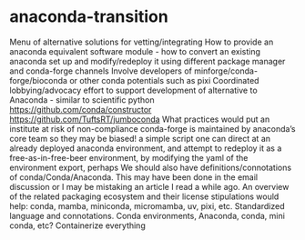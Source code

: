 # anaconda-transition

Menu of alternative  solutions for vetting/integrating
How to provide an anaconda equivalent software module - how to convert an existing anaconda set up and modify/redeploy it using different package manager and conda-forge channels
Involve developers of minforge/conda-forge/bioconda or other conda potentials such as pixi
Coordinated lobbying/advocacy effort to support development of alternative to Anaconda - similar to scientific python 
https://github.com/conda/constructor
https://github.com/TuftsRT/jumboconda 
What practices would put an institute at risk of non-compliance
conda-forge is maintained by anaconda’s core team so they may be biased!
a simple script one can direct at an already deployed anaconda environment, and attempt to redeploy it as a free-as-in-free-beer environment, by modifying the yaml of the environment export, perhaps
We should also have definitions/connotations of conda/Conda/Anaconda. This may have been done in the email discussion or I may be mistaking an article I read a while ago.
An overview of the related packaging ecosystem and their license stipulations would help: conda, mamba, miniconda, micromamba, uv, pixi, etc.
Standardized language and connotations. Conda environments, Anaconda, conda, mini conda, etc?
Containerize everything
